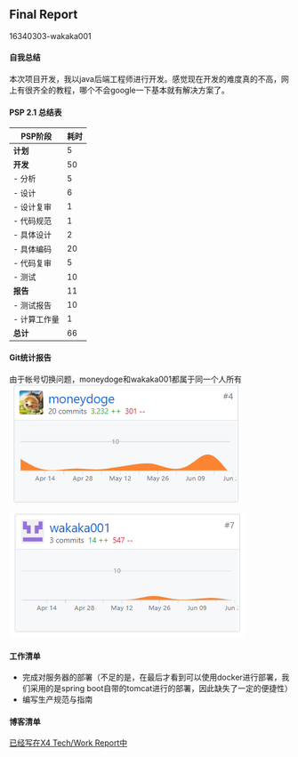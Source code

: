 ## Final Report
16340303-wakaka001
#### 自我总结
本次项目开发，我以java后端工程师进行开发。感觉现在开发的难度真的不高，网上有很齐全的教程，哪个不会google一下基本就有解决方案了。

#### PSP 2.1 总结表
|PSP阶段|耗时|
|---|---|
|**计划**|5|
|**开发**|50|
|- 分析|5|
|- 设计|6|
|- 设计复审|1|
|- 代码规范|1|
|- 具体设计|2|
|- 具体编码|20|
|- 代码复审|5|
|- 测试|10|
|**报告**|11|
|- 测试报告|10|
|- 计算工作量|1|
|**总计**|66|

#### Git统计报告
由于帐号切换问题，moneydoge和wakaka001都属于同一个人所有
![git统计报告](../imgsrc/wakaka_img/github1.png)    

![git统计报告](../imgsrc/wakaka_img/github2.png)  



#### 工作清单
- 完成对服务器的部署（不足的是，在最后才看到可以使用docker进行部署，我们采用的是spring boot自带的tomcat进行的部署，因此缺失了一定的便捷性）
- 编写生产规范与指南

#### 博客清单
[已经写在X4 Tech/Work Report中](page/zdx_note.md)